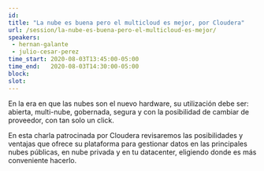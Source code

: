 ```yaml
---
id: 
title: "La nube es buena pero el multicloud es mejor, por Cloudera"
url: /session/la-nube-es-buena-pero-el-multicloud-es-mejor/
speakers:
 - hernan-galante
 - julio-cesar-perez
time_start: 2020-08-03T13:45:00-05:00
time_end:   2020-08-03T14:30:00-05:00
block: 
slot: 
---
```


En la era en que las nubes son el nuevo hardware, su utilización debe ser: abierta, multi-nube, gobernada, segura y con la posibilidad de cambiar de proveedor, con tan solo un click.

En esta charla patrocinada por Cloudera revisaremos las posibilidades y ventajas que ofrece su plataforma para gestionar datos en las principales nubes públicas, en nube privada y en tu datacenter, eligiendo donde es más conveniente hacerlo.